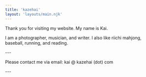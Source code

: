 ```yaml
---
title: 'kazehai'
layout: 'layouts/main.njk'
---
```

Thank you for visiting my website. My name is Kai.

I am a photographer, musician, and writer. I also like riichi mahjong, baseball, running, and reading.

\---

Please contact me via email: kai @ kazehai (dot) com

\---